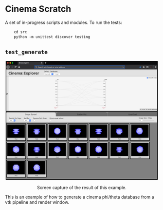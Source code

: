 # Cinema Scratch

A set of in-progress scripts and modules. To run the tests:

```
    cd src
    python -m unittest discover testing
```

## `test_generate`

<p align="center">
    <img width="500" src="img/test_generate.png"/>
</p>
<p align="center">Screen capture of the result of this example.</p>

This is an example of how to generate a cinema phi/theta database from a vtk pipeline and render window.
